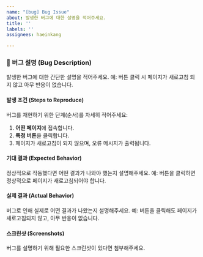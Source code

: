 ```yaml
---
name: "[bug] Bug Issue"
about: 발생한 버그에 대한 설명을 적어주세요.
title: ''
labels: ''
assignees: haeinkang

---
```


### 🐞 버그 설명 (Bug Description)
발생한 버그에 대한 간단한 설명을 적어주세요.
예: 버튼 클릭 시 페이지가 새로고침 되지 않고 아무 반응이 없습니다.

#### 발생 조건 (Steps to Reproduce)
버그를 재현하기 위한 단계(순서)를 자세히 적어주세요:
1. **어떤 페이지**에 접속합니다.
2. **특정 버튼**을 클릭합니다.
3. 페이지가 새로고침이 되지 않으며, 오류 메시지가 출력됩니다.

#### 기대 결과 (Expected Behavior)
정상적으로 작동했다면 어떤 결과가 나와야 했는지 설명해주세요.
예: 버튼을 클릭하면 정상적으로 페이지가 새로고침되어야 합니다.

#### 실제 결과 (Actual Behavior)
버그로 인해 실제로 어떤 결과가 나왔는지 설명해주세요.
예: 버튼을 클릭해도 페이지가 새로고침되지 않고, 아무 반응이 없습니다.

#### 스크린샷 (Screenshots)
버그를 설명하기 위해 필요한 스크린샷이 있다면 첨부해주세요.
